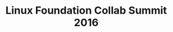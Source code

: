 ---
key: linux-foundation-collab-summit-2016
title: Linux Foundation Collab Summit 2016
topic:
  - SW360: A Place like Home for OSS
id: linux-foundation-collab-summit-2016
format: talk
tags:
  - talk
speakers:
  - name: "Michael C. Jaeger"
    affiliation: "Project Lead, Siemens AG"
    about: "Michael C. Jaeger is one of the maintainers for Linux Foundation's FOSSology and Eclipse SW360 projects, both available on Github and both in the area of OSS handling w.r.t. license compliance and component management. At Siemens Corporate Technology in Munich, Germany, Michael works in several roles as project lead, software architect, trainer and consultant for distributed systems, server applications and their development with open source software."
    speakerimage: ""
    address: "Munich, Germany"
    linkedin: ""
    github: ""
  - name: "Maximilian Huber"
    affiliation: "TNG Technology Consulting"
    about: "" # Add an about section if you have one
    speakerimage: "" # Add an image link if you have one
    address: "" # Add an address if you have one
    linkedin: "" # Add a linkedin link if you have one
    github: "" # Add a github link if you have one
presentation:
  session_link: "<https://collabsummit2016.sched.com/event/6YQh/sw360-a-place-like-home-for-oss-michael-jaeger-siemens-maximilian-huber-tng-technology-consulting>"
draft: false
description: |
  In this session at the Linux Foundation Collab Summit 2016, Michael C. Jaeger from Siemens AG and Maximilian Huber from TNG Technology Consulting discuss SW360, a platform designed as a "home" for open-source software (OSS). They explore how SW360 can be used for managing open-source components, tracking licenses, and ensuring compliance in software development projects.
  - **Session Highlights**:
    - Overview of SW360 as a hub for open-source software
    - How SW360 facilitates license tracking and compliance
    - Key features of SW360 that make it an ideal platform for OSS management
  - For more details, visit the [official session page](https://collabsummit2016.sched.com/event/6YQh/sw360-a-place-like-home-for-oss-michael-jaeger-siemens-maximilian-huber-tng-technology-consulting).
---